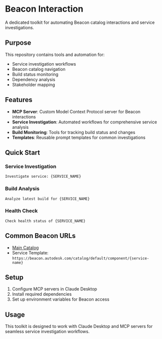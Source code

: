 # Beacon Interaction

A dedicated toolkit for automating Beacon catalog interactions and service investigations.

## Purpose

This repository contains tools and automation for:
- Service investigation workflows
- Beacon catalog navigation
- Build status monitoring
- Dependency analysis
- Stakeholder mapping

## Features

- **MCP Server**: Custom Model Context Protocol server for Beacon interactions
- **Service Investigation**: Automated workflows for comprehensive service analysis
- **Build Monitoring**: Tools for tracking build status and changes
- **Templates**: Reusable prompt templates for common investigations

## Quick Start

### Service Investigation
```
Investigate service: {SERVICE_NAME}
```

### Build Analysis
```
Analyze latest build for {SERVICE_NAME}
```

### Health Check
```
Check health status of {SERVICE_NAME}
```

## Common Beacon URLs

- [Main Catalog](https://beacon.autodesk.com/catalog?filters%5Buser%5D=all&filters%5Bkind%5D=component&limit=20)
- Service Template: `https://beacon.autodesk.com/catalog/default/component/{service-name}`

## Setup

1. Configure MCP servers in Claude Desktop
2. Install required dependencies
3. Set up environment variables for Beacon access

## Usage

This toolkit is designed to work with Claude Desktop and MCP servers for seamless service investigation workflows.
